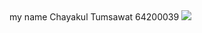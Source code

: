 <html>
  <body>
  my name Chayakul Tumsawat 64200039 
  <img src = "100076089_p0_master1200" weidth:420; height:240;>
  </body>
</html>
